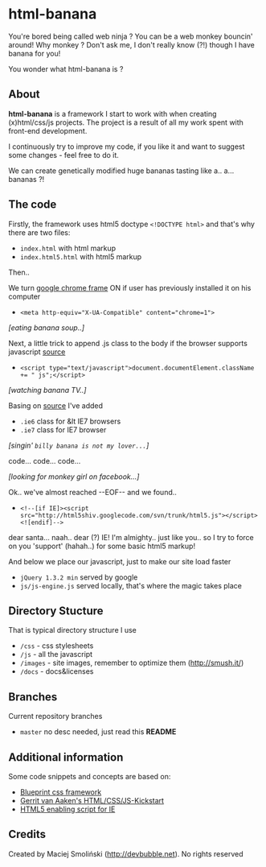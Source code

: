 # html-banana

You're bored being called web ninja ? 
You can be a web monkey bouncin' around!
Why monkey ? Don't ask me, I don't really know (?!) though I have banana for you!

You wonder what html-banana is ?


## About

**html-banana** is a framework I start to work with when creating (x)html/css/js projects.
The project is a result of all my work spent with front-end development. 

I continuously try to improve my code, if you like it and want to suggest some changes - feel free to do it.

We can create genetically modified huge bananas tasting like a.. a... bananas ?!


## The code

Firstly, the framework uses html5 doctype `<!DOCTYPE html>` and that's why there are two files:

* `index.html` with html markup
* `index.html5.html` with html5 markup

Then..

We turn [google chrome frame](http://code.google.com/intl/pl-PL/chrome/chromeframe/) ON if user has previously installed it on his computer

* `<meta http-equiv="X-UA-Compatible" content="chrome=1">`

*[eating banana soup..]*

Next, a little trick to append .js class to the body if the browser supports javascript [source](http://www.webkrauts.de/2008/12/14/sehr-sehr-schnelle-seiten-website-performance-best-practice-teil-2/)

* `<script type="text/javascript">document.documentElement.className += " js";</script>`

*[watching banana TV..]*

Basing on [source](http://codecandies.de/2008/12/12/conditional-comments-wenige-requests/) I've added

* `.ie6` class for &lt IE7 browsers
* `.ie7` class for IE7 browser

*[singin' `billy banana is not my lover...`]*

code...
code...
code...

*[looking for monkey girl on facebook...]*

Ok.. we've almost reached --EOF-- and we found..

* `<!--[if IE]><script src="http://html5shiv.googlecode.com/svn/trunk/html5.js"></script><![endif]-->`

dear santa... naah.. dear (?) IE! I'm almighty.. just like you.. so I try to force on you 'support' (hahah..) for some basic html5 markup!

And below we place our javascript, just to make our site load faster

* `jQuery 1.3.2 min` served by google
* `js/js-engine.js` served locally, that's where the magic takes place


## Directory Stucture

That is typical directory structure I use

* `/css` - css stylesheets
* `/js` - all the javascript
* `/images` - site images, remember to optimize them (http://smush.it/)
* `/docs` - docs&licenses


## Branches

Current repository branches

* `master` no desc needed, just read this **README**


## Additional information

Some code snippets and concepts are based on:

* [Blueprint css framework](http://blueprintcss.org) 
* [Gerrit van Aaken's HTML/CSS/JS-Kickstart](http://praegnanz.de/weblog/htmlcssjs-kickstart)
* [HTML5 enabling script for IE](http://remysharp.com/2009/01/07/html5-enabling-script/)


## Credits

Created by Maciej Smoliński (http://devbubble.net). No rights reserved